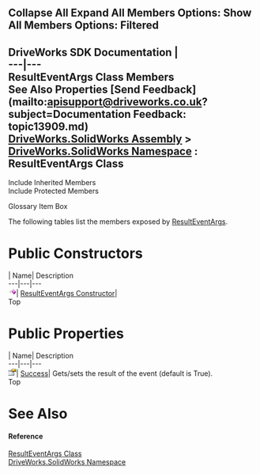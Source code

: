        

 Collapse All Expand All  Members Options: Show All  Members Options: Filtered   
---  
DriveWorks SDK Documentation  |   
---|---  
ResultEventArgs Class Members   
See Also Properties [Send Feedback](mailto:apisupport@driveworks.co.uk?subject=Documentation Feedback: topic13909.md)  
[DriveWorks.SolidWorks Assembly](topic13342.md) > [DriveWorks.SolidWorks Namespace](topic13345.md) : ResultEventArgs Class  
---  
  
Include Inherited Members    
Include Protected Members  


Glossary Item Box

The following tables list the members exposed by [ResultEventArgs](topic13909.md).

# Public Constructors

| Name| Description  
---|---|---  
![Public Constructor](dotnetimages/publicConstructor.gif)| [ResultEventArgs Constructor](topic13915.md)|   
Top

# Public Properties

| Name| Description  
---|---|---  
![Public Property](dotnetimages/publicProperty.gif)| [Success](topic13916.md)| Gets/sets the result of the event (default is True).   
Top

# See Also

#### Reference

[ResultEventArgs Class](topic13909.md)   
[DriveWorks.SolidWorks Namespace](topic13345.md)



